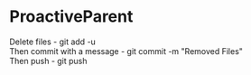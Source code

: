 ProactiveParent
===============

<p>
	Delete files - git add -u <br />
	Then commit with a message - git commit -m "Removed Files" <br />
	Then push - git push <br />
</p>